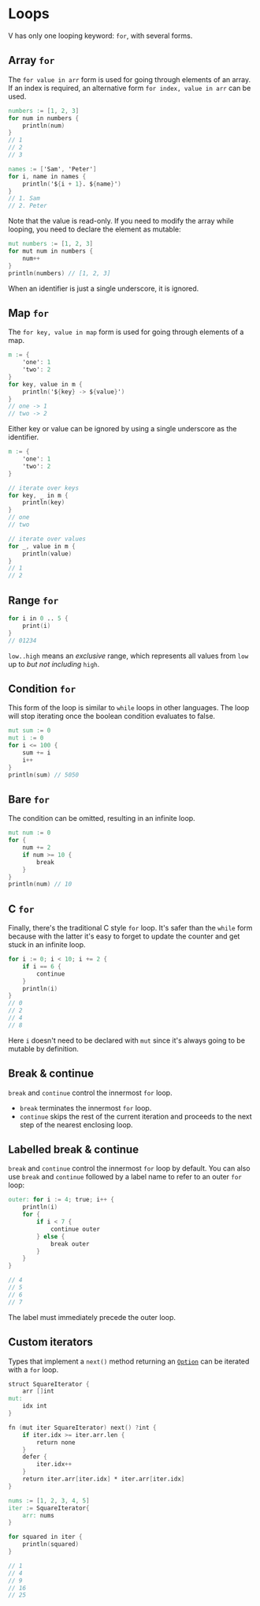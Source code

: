 # Loops

V has only one looping keyword: `for`, with several forms.

## Array `for`

The `for value in arr` form is used for going through elements of an array.
If an index is required, an alternative form `for index, value in arr` can be used.

```v play
numbers := [1, 2, 3]
for num in numbers {
	println(num)
}
// 1
// 2
// 3

names := ['Sam', 'Peter']
for i, name in names {
	println('${i + 1}. ${name}')
}
// 1. Sam
// 2. Peter
```

Note that the value is read-only.
If you need to modify the array while looping, you need to declare the element as mutable:

```v
mut numbers := [1, 2, 3]
for mut num in numbers {
	num++
}
println(numbers) // [1, 2, 3]
```

When an identifier is just a single underscore, it is ignored.

## Map `for`

The `for key, value in map` form is used for going through elements of a map.

```v play
m := {
	'one': 1
	'two': 2
}
for key, value in m {
	println('${key} -> ${value}')
}
// one -> 1
// two -> 2
```

Either key or value can be ignored by using a single underscore as the identifier.

```v play
m := {
	'one': 1
	'two': 2
}

// iterate over keys
for key, _ in m {
	println(key)
}
// one
// two

// iterate over values
for _, value in m {
	println(value)
}
// 1
// 2
```

## Range `for`

```v play
for i in 0 .. 5 {
	print(i)
}
// 01234
```

`low..high` means an *exclusive* range, which represents all values from `low`
up to *but not including* `high`.

## Condition `for`

This form of the loop is similar to `while` loops in other languages.
The loop will stop iterating once the boolean condition evaluates to false.

```v play
mut sum := 0
mut i := 0
for i <= 100 {
	sum += i
	i++
}
println(sum) // 5050
```

## Bare `for`

The condition can be omitted, resulting in an infinite loop.

```v play
mut num := 0
for {
	num += 2
	if num >= 10 {
		break
	}
}
println(num) // 10
```

## C `for`

Finally, there's the traditional C style `for` loop.
It's safer than the `while` form because with the latter it's easy to forget
to update the counter and get stuck in an infinite loop.

```v play
for i := 0; i < 10; i += 2 {
	if i == 6 {
		continue
	}
	println(i)
}
// 0
// 2
// 4
// 8
```

Here `i` doesn't need to be declared with `mut` since it's always going to be mutable by definition.

## Break & continue

`break` and `continue` control the innermost `for` loop.

- `break` terminates the innermost `for` loop.
- `continue` skips the rest of the current iteration and proceeds to the next step of the nearest
  enclosing loop.

## Labelled break & continue

`break` and `continue` control the innermost `for` loop by default.
You can also use `break` and `continue` followed by a label name to refer to an outer `for` loop:

```v play
outer: for i := 4; true; i++ {
	println(i)
	for {
		if i < 7 {
			continue outer
		} else {
			break outer
		}
	}
}

// 4
// 5
// 6
// 7
```

The label must immediately precede the outer loop.

## Custom iterators

Types that implement a `next()` method returning an
[`Option`](../error-handling/overview.md#option-types)
can be iterated with a `for` loop.

```v play
struct SquareIterator {
	arr []int
mut:
	idx int
}

fn (mut iter SquareIterator) next() ?int {
	if iter.idx >= iter.arr.len {
		return none
	}
	defer {
		iter.idx++
	}
	return iter.arr[iter.idx] * iter.arr[iter.idx]
}

nums := [1, 2, 3, 4, 5]
iter := SquareIterator{
	arr: nums
}

for squared in iter {
	println(squared)
}

// 1
// 4
// 9
// 16
// 25
```
